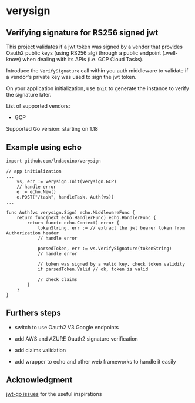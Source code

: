 # verysign

## Verifying signature for RS256 signed jwt

This project validates if a jwt token was signed by a vendor that provides Oauth2 public keys (using RS256 alg) through a public endpoint (.well-know) when dealing with its APIs (i.e. GCP Cloud Tasks).

Introduce the `VerifySignature` call within you auth middleware to validate if a vendor's private key was used to sign the jwt token.

On your application initialization, use `Init` to generate the instance to verify the signature later.

List of supported vendors:

* GCP

Supported Go version: starting on 1.18

## Example using echo

```
import github.com/lndaquino/verysign

// app initialization
...
    vs, err := verysign.Init(verysign.GCP)
    // handle error
    e := echo.New()
    e.POST("/task", handleTask, Auth(vs))
...

func Auth(vs verysign.Sign) echo.MiddlewareFunc {
	return func(next echo.HandlerFunc) echo.HandlerFunc {
		return func(c echo.Context) error {
			tokenString, err := // extract the jwt bearer token from Authorization header
			// handle error

			parsedToken, err := vs.VerifySignature(tokenString)
            // handle error

            // token was signed by a valid key, check token validity
            if parsedToken.Valid // ok, token is valid

            // check claims
        }
    }
}
```

## Furthers steps

* switch to use Oauth2 V3 Google endpoints

* add AWS and AZURE Oauth2 signature verification

* add claims validation

* add wrapper to echo and other web frameworks to handle it easily


## Acknowledgment

[jwt-go issues](https://github.com/dgrijalva/jwt-go/issues/438) for the useful inspirations